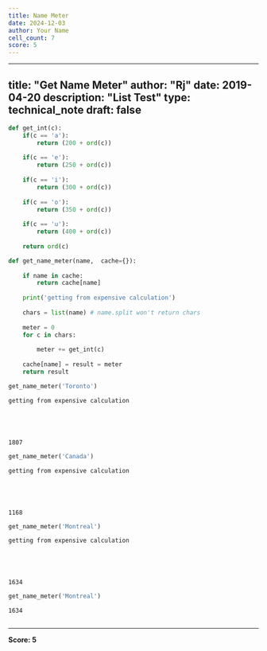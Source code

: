 ```yaml
---
title: Name Meter
date: 2024-12-03
author: Your Name
cell_count: 7
score: 5
---
```


---
title: "Get Name Meter"
author: "Rj"
date: 2019-04-20
description: "List Test"
type: technical_note
draft: false
---

```python
def get_int(c):
    if(c == 'a'):
        return (200 + ord(c))
    
    if(c == 'e'):
        return (250 + ord(c))
    
    if(c == 'i'):
        return (300 + ord(c))
    
    if(c == 'o'):
        return (350 + ord(c))
    
    if(c == 'u'):
        return (400 + ord(c))
    
    return ord(c)

def get_name_meter(name,  cache={}):
    
    if name in cache: 
        return cache[name]
    
    print('getting from expensive calculation')
    
    chars = list(name) # name.split won't return chars
    
    meter = 0
    for c in chars:
        
        meter += get_int(c)
    
    cache[name] = result = meter
    return result
```


```python
get_name_meter('Toronto')
```

    getting from expensive calculation





    1807




```python
get_name_meter('Canada')
```

    getting from expensive calculation





    1168




```python
get_name_meter('Montreal')
```

    getting from expensive calculation





    1634




```python
get_name_meter('Montreal')
```




    1634




```python

```


---
**Score: 5**